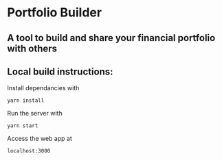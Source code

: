 # Portfolio Builder

## A tool to build and share your financial portfolio with others

## Local build instructions:

Install dependancies with

`yarn install`

Run the server with

`yarn start`

Access the web app at

`localhost:3000`
